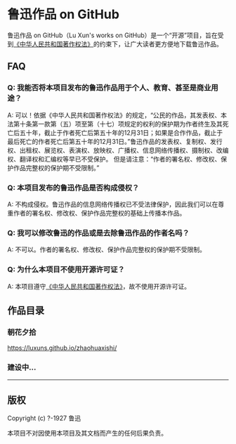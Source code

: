 # 鲁迅作品 on GitHub

鲁迅作品 on GitHub（Lu Xun's works on GitHub）是一个“开源”项目，旨在受到[《中华人民共和国著作权法》](http://www.ncac.gov.cn/chinacopyright/contents/479/17542.html)的约束下，让广大读者更方便地下载鲁迅作品。

## FAQ

### Q: 我能否将本项目发布的鲁迅作品用于个人、教育、甚至是商业用途？

A: 可以！依据《中华人民共和国著作权法》的规定，“公民的作品，其发表权、本法第十条第一款第（五）项至第（十七）项规定的权利的保护期为作者终生及其死亡后五十年，截止于作者死亡后第五十年的12月31日；如果是合作作品，截止于最后死亡的作者死亡后第五十年的12月31日。”鲁迅作品的发表权、复制权、发行权、出租权、展览权、表演权、放映权、广播权、信息网络传播权、摄制权、改编权、翻译权和汇编权等早已不受保护。
但是请注意：“作者的署名权、修改权、保护作品完整权的保护期不受限制。”

### Q: 本项目发布的鲁迅作品是否构成侵权？

A: 不构成侵权。鲁迅作品的信息网络传播权已不受法律保护，因此我们可以在尊重作者的署名权、修改权、保护作品完整权的基础上传播本作品。

### Q: 我可以修改鲁迅的作品或是去除鲁迅作品的作者名吗？

A: 不可以。作者的署名权、修改权、保护作品完整权的保护期不受限制。

### Q: 为什么本项目不使用开源许可证？

A: 本项目遵守[《中华人民共和国著作权法》](http://www.ncac.gov.cn/chinacopyright/contents/479/17542.html)，故不使用开源许可证。

## 作品目录

### 朝花夕拾

<https://luxuns.github.io/zhaohuaxishi/>

### 建设中...

---

## 版权

Copyright (c) ?-1927 鲁迅

本项目不对因使用本项目及其文档而产生的任何后果负责。
